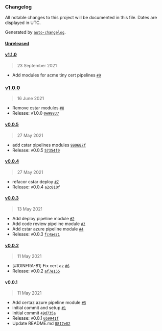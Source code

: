### Changelog

All notable changes to this project will be documented in this file. Dates are displayed in UTC.

Generated by [`auto-changelog`](https://github.com/CookPete/auto-changelog).

#### [Unreleased](https://github.com/pagopa/azuredevops-tf-modules/compare/v1.1.0...HEAD)

#### [v1.1.0](https://github.com/pagopa/azuredevops-tf-modules/compare/v1.0.0...v1.1.0)

> 23 September 2021

- Add modules for acme tiny cert pipelines [`#9`](https://github.com/pagopa/azuredevops-tf-modules/pull/9)

### [v1.0.0](https://github.com/pagopa/azuredevops-tf-modules/compare/v0.0.5...v1.0.0)

> 16 June 2021

- Remove cstar modules [`#8`](https://github.com/pagopa/azuredevops-tf-modules/pull/8)
- Release: v1.0.0 [`0e98837`](https://github.com/pagopa/azuredevops-tf-modules/commit/0e988370be2df1537c54aee96b9d6222cbcbaca5)

#### [v0.0.5](https://github.com/pagopa/azuredevops-tf-modules/compare/v0.0.4...v0.0.5)

> 27 May 2021

- add cstar pipelines modules [`990687f`](https://github.com/pagopa/azuredevops-tf-modules/commit/990687ffd12b7dce2c778faa2ac0099e06344caf)
- Release: v0.0.5 [`57354f9`](https://github.com/pagopa/azuredevops-tf-modules/commit/57354f91f8939b2771b93b8e1d85898c8921a6e5)

#### [v0.0.4](https://github.com/pagopa/azuredevops-tf-modules/compare/v0.0.3...v0.0.4)

> 27 May 2021

- refacor cstar deploy [`#7`](https://github.com/pagopa/azuredevops-tf-modules/pull/7)
- Release: v0.0.4 [`a2c810f`](https://github.com/pagopa/azuredevops-tf-modules/commit/a2c810f7094ec0de94e00bbc813bf9f557c0211b)

#### [v0.0.3](https://github.com/pagopa/azuredevops-tf-modules/compare/v0.0.2...v0.0.3)

> 13 May 2021

- Add deploy pipeline module [`#2`](https://github.com/pagopa/azuredevops-tf-modules/pull/2)
- Add code review pipeline module [`#3`](https://github.com/pagopa/azuredevops-tf-modules/pull/3)
- Add cstar azure pipeline module [`#4`](https://github.com/pagopa/azuredevops-tf-modules/pull/4)
- Release: v0.0.3 [`fc4ae21`](https://github.com/pagopa/azuredevops-tf-modules/commit/fc4ae217b324cace9387e8328b974a8699bcbb52)

#### [v0.0.2](https://github.com/pagopa/azuredevops-tf-modules/compare/v0.0.1...v0.0.2)

> 11 May 2021

- [#IOINFRA-81] Fix cert az [`#6`](https://github.com/pagopa/azuredevops-tf-modules/pull/6)
- Release: v0.0.2 [`af7e155`](https://github.com/pagopa/azuredevops-tf-modules/commit/af7e1551c708e9465757e99988b3e4ee3d7442b6)

#### v0.0.1

> 11 May 2021

- Add certaz azure pipeline module [`#5`](https://github.com/pagopa/azuredevops-tf-modules/pull/5)
- initial commit and setup [`#1`](https://github.com/pagopa/azuredevops-tf-modules/pull/1)
- Initial commit [`49d735a`](https://github.com/pagopa/azuredevops-tf-modules/commit/49d735a7b39aacea4e70e107ed98b94aba49a4a5)
- Release: v0.0.1 [`6b9941f`](https://github.com/pagopa/azuredevops-tf-modules/commit/6b9941f8615020b0562c6d9b31e15da87facc8d6)
- Update README.md [`8817e82`](https://github.com/pagopa/azuredevops-tf-modules/commit/8817e82c61e596d4a433a8acefdc825d2cdfd0b7)
